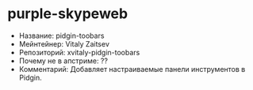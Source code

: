 purple-skypeweb
================

 * Название:			pidgin-toobars
 * Мейнтейнер:			Vitaly Zaitsev
 * Репозиторий:			xvitaly-pidgin-toobars
 * Почему не в апстриме:	??
 * Комментарий:			Добавляет настраиваемые панели инструментов в Pidgin.
 
